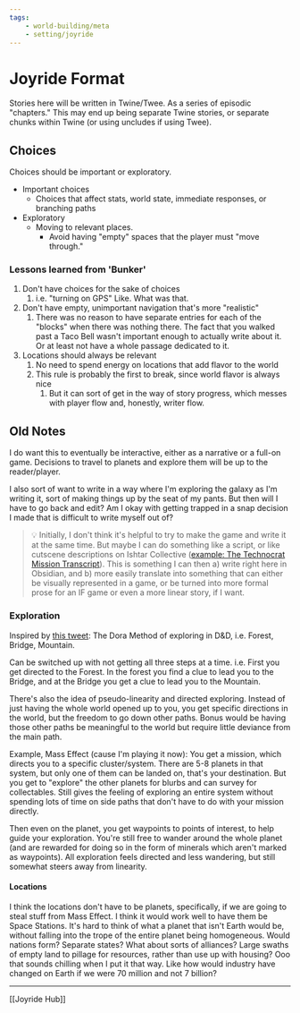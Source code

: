 ```yaml
---
tags:
    - world-building/meta
    - setting/joyride
---
```

# Joyride Format

Stories here will be written in Twine/Twee. As a series of episodic "chapters." This may end up being separate Twine stories, or separate chunks within Twine (or using uncludes if using Twee).

## Choices
Choices should be important or exploratory. 

- Important choices
    - Choices that affect stats, world state, immediate responses, or branching paths
- Exploratory
    - Moving to relevant places.
        - Avoid having "empty" spaces that the player must "move through."

### Lessons learned from 'Bunker'
1. Don't have choices for the sake of choices
    1. i.e. "turning on GPS" Like. What was that.
2. Don't have empty, unimportant navigation that's more "realistic"
    1. There was no reason to have separate entries for each of the "blocks" when there was nothing there. The fact that you walked past a Taco Bell wasn't important enough to actually write about it. Or at least not have a whole passage dedicated to it.
3. Locations should always be relevant
    1. No need to spend energy on locations that add flavor to the world
    2. This rule is probably the first to break, since world flavor is always nice
        1. But it can sort of get in the way of story progress, which messes with player flow and, honestly, writer flow.

## Old Notes
I do want this to eventually be interactive, either as a narrative or a full-on game. Decisions to travel to planets and explore them will be up to the reader/player.

I also sort of want to write in a way where I'm exploring the galaxy as I'm writing it, sort of making things up by the seat of my pants. But then will I have to go back and edit? Am I okay with getting trapped in a snap decision I made that is difficult to write myself out of?

> 💡 Initially, I don't think it's helpful to try to make the game and write it at the same time. But maybe I can do something like a script, or like cutscene descriptions on Ishtar Collective ([example: The Technocrat Mission Transcript](https://www.ishtar-collective.net/transcripts/empire-hunt-the-technocrat)).
> This is something I can then a) write right here in Obsidian, and b) more easily translate into something that can either be visually represented in a game, or be turned into more formal prose for an IF game or even a more linear story, if I want.

### Exploration

Inspired by [this tweet](https://twitter.com/alyssavisscher/status/1412170487933784078): The Dora Method of exploring in D&D, i.e. Forest, Bridge, Mountain.

Can be switched up with not getting all three steps at a time. i.e. First you get directed to the Forest. In the forest you find a clue to lead you to the Bridge, and at the Bridge you get a clue to lead you to the Mountain.

There's also the idea of pseudo-linearity and directed exploring. Instead of just having the whole world opened up to you, you get specific directions in the world, but the freedom to go down other paths. Bonus would be having those other paths be meaningful to the world but require little deviance from the main path.

Example, Mass Effect (cause I'm playing it now): You get a mission, which directs you to a specific cluster/system. There are 5-8 planets in that system, but only one of them can be landed on, that's your destination. But you get to "explore" the other planets for blurbs and can survey for collectables. Still gives the feeling of exploring an entire system without spending lots of time on side paths that don't have to do with your mission directly.

Then even on the planet, you get waypoints to points of interest, to help guide your exploration. You're still free to wander around the whole planet (and are rewarded for doing so in the form of minerals which aren't marked as waypoints). All exploration feels directed and less wandering, but still somewhat steers away from linearity.

#### Locations

I think the locations don't have to be planets, specifically, if we are going to steal stuff from Mass Effect. I think it would work well to have them be Space Stations. It's hard to think of what a planet that isn't Earth would be, without falling into the trope of the entire planet being homogeneous. Would nations form? Separate states? What about sorts of alliances? Large swaths of empty land to pillage for resources, rather than use up with housing? Ooo that sounds chilling when I put it that way. Like how would industry have changed on Earth if we were 70 million and not 7 billion?

---
[[Joyride Hub]]